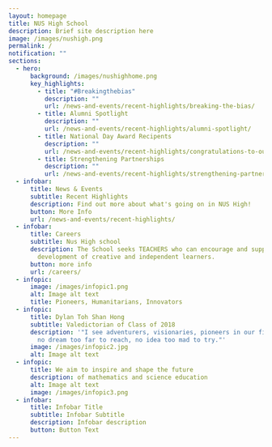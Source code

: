 ```yaml
---
layout: homepage
title: NUS High School
description: Brief site description here
image: /images/nushigh.png
permalink: /
notification: ""
sections:
  - hero:
      background: /images/nushighhome.png
      key_highlights:
        - title: "#Breakingthebias"
          description: ""
          url: /news-and-events/recent-highlights/breaking-the-bias/
        - title: Alumni Spotlight
          description: ""
          url: /news-and-events/recent-highlights/alumni-spotlight/
        - title: National Day Award Recipents
          description: ""
          url: /news-and-events/recent-highlights/congratulations-to-our-national-day-award-recipents/
        - title: Strengthening Partnerships
          description: ""
          url: /news-and-events/recent-highlights/strengthening-partnerships/
  - infobar:
      title: News & Events
      subtitle: Recent Highlights
      description: Find out more about what's going on in NUS High!
      button: More Info
      url: /news-and-events/recent-highlights/
  - infobar:
      title: Careers
      subtitle: Nus High school
      description: The School seeks TEACHERS who can encourage and support the
        development of creative and independent learners.
      button: more info
      url: /careers/
  - infopic:
      image: /images/infopic1.png
      alt: Image alt text
      title: Pioneers, Humanitarians, Innovators
  - infopic:
      title: Dylan Toh Shan Hong
      subtitle: Valedictorian of Class of 2018
      description: '"I see adventurers, visionaries, pioneers in our field of work ...
        no dream too far to reach, no idea too mad to try."'
      image: /images/infopic2.jpg
      alt: Image alt text
  - infopic:
      title: We aim to inspire and shape the future
      description: of mathematics and science education
      alt: Image alt text
      image: /images/infopic3.png
  - infobar:
      title: Infobar Title
      subtitle: Infobar Subtitle
      description: Infobar description
      button: Button Text
---
```

